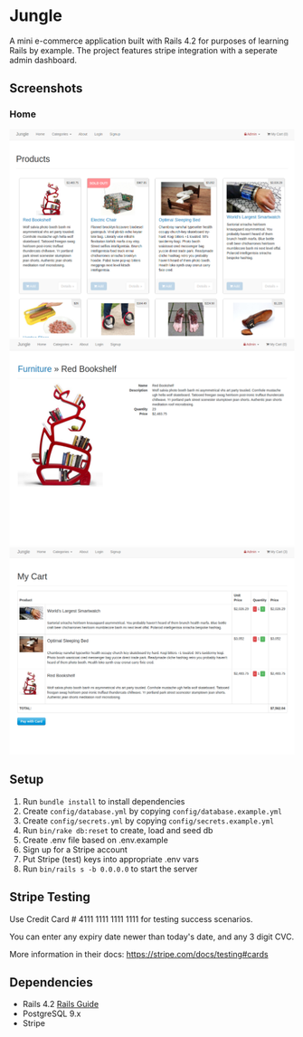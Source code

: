 # Jungle

A mini e-commerce application built with Rails 4.2 for purposes of learning Rails by example. The project features stripe integration with a seperate admin dashboard.

## Screenshots

### Home

!["Home"](https://github.com/stewanoya/jungle-rails/blob/master/docs/products.png?raw=true)
!["Product Show"](https://github.com/stewanoya/jungle-rails/blob/master/docs/product_show.png?raw=true)
!["Order Details"](https://github.com/stewanoya/jungle-rails/blob/master/docs/order.png?raw=true)

## Setup

1. Run `bundle install` to install dependencies
2. Create `config/database.yml` by copying `config/database.example.yml`
3. Create `config/secrets.yml` by copying `config/secrets.example.yml`
4. Run `bin/rake db:reset` to create, load and seed db
5. Create .env file based on .env.example
6. Sign up for a Stripe account
7. Put Stripe (test) keys into appropriate .env vars
8. Run `bin/rails s -b 0.0.0.0` to start the server

## Stripe Testing

Use Credit Card # 4111 1111 1111 1111 for testing success scenarios.

You can enter any expiry date newer than today's date, and any 3 digit CVC.

More information in their docs: <https://stripe.com/docs/testing#cards>

## Dependencies

- Rails 4.2 [Rails Guide](http://guides.rubyonrails.org/v4.2/)
- PostgreSQL 9.x
- Stripe
